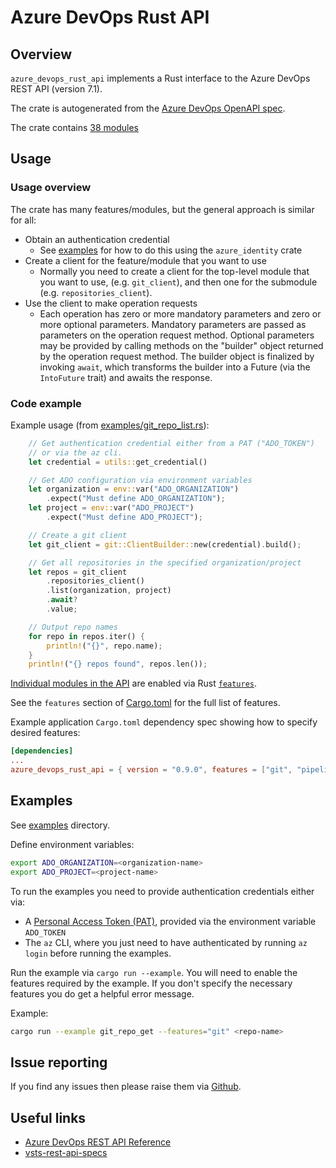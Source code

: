# Azure DevOps Rust API

## Overview

`azure_devops_rust_api` implements a Rust interface to the Azure DevOps REST API (version 7.1).

The crate is autogenerated from the [Azure DevOps OpenAPI spec](https://github.com/MicrosoftDocs/vsts-rest-api-specs).

The crate contains [38 modules](https://docs.rs/azure_devops_rust_api/latest/azure_devops_rust_api/#modules)

## Usage

### Usage overview

The crate has many features/modules, but the general approach is similar for all:

- Obtain an authentication credential
  - See [examples](examples/utils/mod.rs) for how to do this using the `azure_identity` crate
- Create a client for the feature/module that you want to use
  - Normally you need to create a client for the top-level module that you want to use,
    (e.g. `git_client`), and then one for the submodule (e.g. `repositories_client`).
- Use the client to make operation requests
  - Each operation has zero or more mandatory parameters and zero or more optional parameters.
    Mandatory parameters are passed as parameters on the operation request method. Optional
    parameters may be provided by calling methods on the "builder" object returned by the
    operation request method. The builder object is finalized by invoking `await`, which transforms
    the builder into a Future (via the `IntoFuture` trait) and awaits the response.

### Code example

Example usage (from [examples/git_repo_list.rs](examples/git_repo_list.rs)):

```rust
    // Get authentication credential either from a PAT ("ADO_TOKEN")
    // or via the az cli.
    let credential = utils::get_credential()

    // Get ADO configuration via environment variables
    let organization = env::var("ADO_ORGANIZATION")
        .expect("Must define ADO_ORGANIZATION");
    let project = env::var("ADO_PROJECT")
        .expect("Must define ADO_PROJECT");

    // Create a git client
    let git_client = git::ClientBuilder::new(credential).build();

    // Get all repositories in the specified organization/project
    let repos = git_client
        .repositories_client()
        .list(organization, project)
        .await?
        .value;

    // Output repo names
    for repo in repos.iter() {
        println!("{}", repo.name);
    }
    println!("{} repos found", repos.len());
```

[Individual modules in the API](https://docs.rs/azure_devops_rust_api/latest/azure_devops_rust_api/#modules) are enabled via Rust [`features`](https://doc.rust-lang.org/cargo/reference/features.html).

See the `features` section of [Cargo.toml](Cargo.toml) for the full list of features.

Example application `Cargo.toml` dependency spec showing how to specify desired features:

```toml
[dependencies]
...
azure_devops_rust_api = { version = "0.9.0", features = ["git", "pipelines"] }
```

## Examples

See [examples](examples/) directory.

Define environment variables:

```sh
export ADO_ORGANIZATION=<organization-name>
export ADO_PROJECT=<project-name>
```

To run the examples you need to provide authentication credentials either via:

- A [Personal Access Token (PAT)](https://docs.microsoft.com/en-us/azure/devops/organizations/accounts/use-personal-access-tokens-to-authenticate), provided via the environment variable `ADO_TOKEN`
- The `az` CLI, where you just need to have authenticated by running `az login` before
  running the examples.

Run the example via `cargo run --example`. You will need to enable the features required
by the example.  If you don't specify the necessary features you do get a helpful error
message.

Example:

```sh
cargo run --example git_repo_get --features="git" <repo-name>
```

## Issue reporting

If you find any issues then please raise them via [Github](https://github.com/microsoft/azure-devops-rust-api/issues).

## Useful links

- [Azure DevOps REST API Reference](https://docs.microsoft.com/en-us/rest/api/azure/devops/)
- [vsts-rest-api-specs](https://github.com/MicrosoftDocs/vsts-rest-api-specs)
